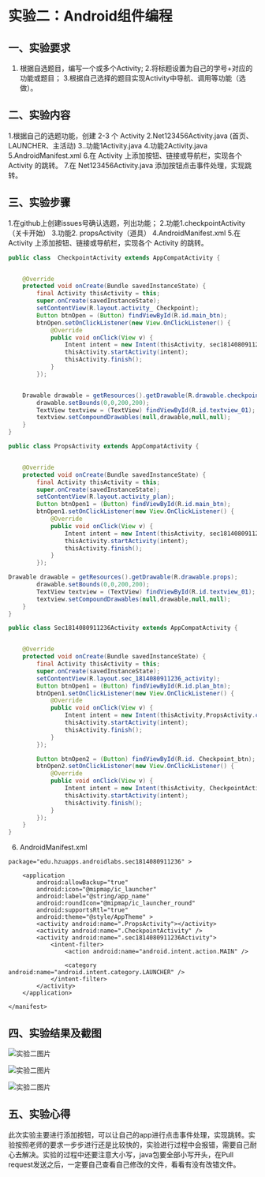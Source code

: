# 实验二：Android组件编程

## 一、实验要求

1. 根据自选题目，编写一个或多个Activity;
2.将标题设置为自己的学号+对应的功能或题目；
3.根据自己选择的题目实现Activity中导航、调用等功能（选做）。

## 二、实验内容
1.根据自己的选题功能，创建 2-3 个 Activity
2.Net123456Activity.java (首页、LAUNCHER、主活动)
3..功能1Activity.java
4.功能2Activity.java
5.AndroidManifest.xml
6.在 Activity 上添加按钮、链接或导航栏，实现各个 Activity 的跳转。
7.在 Net123456Activity.java 添加按钮点击事件处理，实现跳转。

## 三、实验步骤
1.在github上创建issues号确认选题，列出功能；
2.功能1.checkpointActivity（关卡开始）
3.功能2. propsActivity（道具）
4.AndroidManifest.xml
5.在 Activity 上添加按钮、链接或导航栏，实现各个 Activity 的跳转。

```java
public class  CheckpointActivity extends AppCompatActivity {


    @Override
    protected void onCreate(Bundle savedInstanceState) {
        final Activity thisActivity = this;
        super.onCreate(savedInstanceState);
        setContentView(R.layout.activity_ Checkpoint);
        Button btnOpen = (Button) findViewById(R.id.main_btn);
        btnOpen.setOnClickListener(new View.OnClickListener() {
            @Override
            public void onClick(View v) {
                Intent intent = new Intent(thisActivity, sec1814080911236Activity.class);
                thisActivity.startActivity(intent);
                thisActivity.finish();
            }
        });


	Drawable drawable = getResources().getDrawable(R.drawable.checkpoint);
        drawable.setBounds(0,0,200,200);
        TextView textview = (TextView) findViewById(R.id.textview_01);
        textview.setCompoundDrawables(null,drawable,null,null);
    }
}
```

```java
public class PropsActivity extends AppCompatActivity {


    @Override
    protected void onCreate(Bundle savedInstanceState) {
        final Activity thisActivity = this;
        super.onCreate(savedInstanceState);
        setContentView(R.layout.activity_plan);
        Button btnOpen1 = (Button) findViewById(R.id.main_btn);
        btnOpen1.setOnClickListener(new View.OnClickListener() {
            @Override
            public void onClick(View v) {
                Intent intent = new Intent(thisActivity, sec1814080911236Activity.class);
                thisActivity.startActivity(intent);
                thisActivity.finish();
            }
        });

Drawable drawable = getResources().getDrawable(R.drawable.props);
        drawable.setBounds(0,0,200,200);
        TextView textview = (TextView) findViewById(R.id.textview_01);
        textview.setCompoundDrawables(null,drawable,null,null);
    }
}
```

```java
public class Sec1814080911236Activity extends AppCompatActivity {


    @Override
    protected void onCreate(Bundle savedInstanceState) {
        final Activity thisActivity = this;
        super.onCreate(savedInstanceState);
        setContentView(R.layout.sec_1814080911236_activity);
        Button btnOpen1 = (Button) findViewById(R.id.plan_btn);
        btnOpen1.setOnClickListener(new View.OnClickListener() {
            @Override
            public void onClick(View v) {
                Intent intent = new Intent(thisActivity,PropsActivity.class);
                thisActivity.startActivity(intent);
                thisActivity.finish();
            }
        });

        Button btnOpen2 = (Button) findViewById(R.id. Checkpoint_btn);
        btnOpen2.setOnClickListener(new View.OnClickListener() {
            @Override
            public void onClick(View v) {
                Intent intent = new Intent(thisActivity, CheckpointActivity.class);
                thisActivity.startActivity(intent);
                thisActivity.finish();
            }
        });
    }
}
```

6. AndroidManifest.xml 

```sssisixml
package="edu.hzuapps.androidlabs.sec1814080911236" >

    <application
        android:allowBackup="true"
        android:icon="@mipmap/ic_launcher"
        android:label="@string/app_name"
        android:roundIcon="@mipmap/ic_launcher_round"
        android:supportsRtl="true"
        android:theme="@style/AppTheme" >
        <activity android:name=".PropsActivity"></activity>
        <activity android:name=".CheckpointActivity" />
        <activity android:name=".sec1814080911236Activity">
            <intent-filter>
                <action android:name="android.intent.action.MAIN" />

                <category android:name="android.intent.category.LAUNCHER" />
            </intent-filter>
        </activity>
    </application>

</manifest>
```

## 四、实验结果及截图

![实验二图片](https://github.com/zhanglinfeng1234/android-labs-2020/blob/master/students/sec1814080911236/2.lab.png)

![实验二图片](https://github.com/zhanglinfeng1234/android-labs-2020/blob/master/students/sec1814080911236/2.lab3.png)

![实验二图片](https://github.com/zhanglinfeng1234/android-labs-2020/blob/master/students/sec1814080911236/lab2.png)

## 五、实验心得

​        此次实验主要进行添加按钮，可以让自己的app进行点击事件处理，实现跳转。实验按照老师的要求一步步进行还是比较快的，实验进行过程中会报错，需要自己耐心去解决。实验的过程中还要注意大小写，java包要全部小写开头，在Pull request发送之后，一定要自己查看自己修改的文件，看看有没有改错文件。